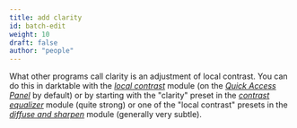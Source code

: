 ```yaml
---
title: add clarity
id: batch-edit
weight: 10
draft: false
author: "people"
---
```


What other programs call clarity is an adjustment of local contrast.
You can do this in darktable with the
[_local contrast_](../module-reference/processing-modules/local-contrast.md)
module (on the [_Quick Access Panel_](../darkroom/organization/quick-access-panel.md)
by default) or by starting with the "clarity" preset in the
[_contrast equalizer_](../module-reference/processing-modules/contrast-equalizer.md)
module (quite strong) or one of the "local contrast" presets in the
[_diffuse and sharpen_](../module-reference/processing-modules/diffuse.md)
module (generally very subtle).

